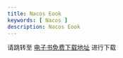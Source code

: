 ```yaml
---
title: Nacos Eook
keywords: [ Nacos ]
description: Nacos Eook
---
```

请跳转至 [电子书免费下载地址](https://developer.aliyun.com/ebook/36?spm=a2c6h.20345107.ebook-index.18.152c2984fsi5ST) 进行下载